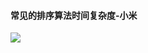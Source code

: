 #### 常见的排序算法时间复杂度-小米

![](https://github.com/JackyAndroid/AndroidInterview-Q-A/blob/master/picture/algorithm.png)
